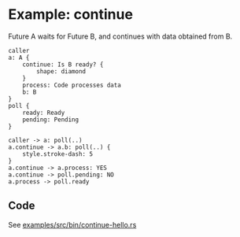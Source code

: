# Example: continue

Future A waits for Future B, and continues with data obtained from B.
```d2
caller
a: A {
    continue: Is B ready? {
        shape: diamond
    }
    process: Code processes data
    b: B
}
poll {
    ready: Ready
    pending: Pending
}

caller -> a: poll(..)
a.continue -> a.b: poll(..) {
    style.stroke-dash: 5
}
a.continue -> a.process: YES
a.continue -> poll.pending: NO
a.process -> poll.ready
```

## Code
See [examples/src/bin/continue-hello.rs][1]

[1]: https://github.com/weipin/hello-async-rust/blob/main/examples/src/bin/continue-hello.rs